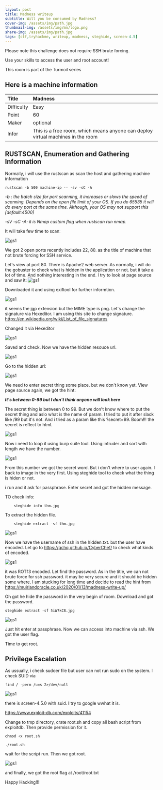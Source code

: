 ```yaml
---
layout: post
title: Madness writeup
subtitle: Will you be consumed by Madness?
cover-img: /assets/img/path.jpg
thumbnail-img: /assets/img/mn/logo.png
share-img: /assets/img/path.jpg
tags: [ctf,tryhackme, writeup, madness, steghide, screen-4.5]
---
```


Please note this challenge does not require SSH brute forcing.

Use your skills to access the user and root account!

This room is part of the Turmoil series


## Here is a machine information

| Title | Madness | 
| :------ |:--- | 
| Difficulty | Easy | 
| Point | 60 |
| Maker | optional |
| Infor | This is a free room, which means anyone can deploy virtual machines in the room  | 



## RUSTSCAN, Enumeration and Gathering Information
Normally, i will use the rustscan as scan the host and gathering machine information


``` rustscan -b 500 machine-ip -- -sv -sC -A ```
<em>

-b : the batch size for port scanning, it increases or slows the speed of scanning. Depends on the open file limit of your OS.  If you do 65535 it will do every port at the same time. Although, your OS may not support this [default:4500]

-sV -sC -A: it is Nmap custom flag when rustscan run nmap.
</em>

It will take few time to scan: 

![gs1](/assets/img/mn/1.png)

We got 2 open ports recently includes 22, 80. as the title of machine that not brute forcing for SSH service. 

Let's view at port 80. There is Apache2 web server. As normally, i will do the gobuster to check what is hidden in the application or not. but it take a lot of time. And nothing interesting in the end. I try to look at page source and saw it: 
![gs1](/assets/img/mn/2.png)

Downloaded it and using exiftool for further informtion.

![gs1](/assets/img/mn/3.png)

it seems the jgp extension but the MIME type is png. Let's change the signature via Hexeditor.
I am using this site to change signature. https://en.wikipedia.org/wiki/List_of_file_signatures

Changed it via Hexeditor

![gs1](/assets/img/mn/4.png)

Saved and check. Now we have the hidden resouce url. 

![gs1](/assets/img/mn/5.png)

Go to the hidden url: 

![gs1](/assets/img/mn/6.png)

We need to enter secret thing some place. but we don't know yet. View page source again, we got the hint:

***It's between 0-99 but I don't think anyone will look here***

The secret thing is between 0 to 99. But we don't know where to put the secret thing and aslo what is the name of param. I tried to put it after slack like /99 but it's not. And i tried as a param like this ?secret=99. Boom!!! the secret is reflect to html.

![gs1](/assets/img/mn/7.png)

Now i need to loop it using burp suite tool. Using intruder and sort with length we have the number. 

![gs1](/assets/img/mn/8.png)

From this number we got the secret word. But i don't where to user again. I back to image in the very first. Using steghide tool to check what the thing is hiden or not. 

i run and it ask for passphrase. Enter secret and got the hidden message. 

TO check info:

```
    steghide info thm.jpg
```

To extract the hidden file. 
```
    steghide extract -sf thm.jpg
```

![gs1](/assets/img/mn/9.png)

Now we have the username of ssh in the hidden.txt. but the user have encoded. Let go to https://gchq.github.io/CyberChef/ to check what kinds of encoded.

![gs1](/assets/img/mn/10.png)

it was ROT13 encoded. Let find the password. As in the title, we can not brute force for ssh password. it may be very secure and it should be hidden some where. I am stucking for long time and decide to read the hint from https://muirlandoracle.co.uk/2020/01/13/madness-write-up/ 

Oh got he hide the password in the very begin of room. Download and got the password. 

```
steghide extract -sf 5iW7kC8.jpg
```

![gs1](/assets/img/mn/11.png)

Just hit enter at passphrase. Now we can access into machine via ssh. We got the user flag.

Time to get root. 


## Privilege Escalation

As ussually, i check sudoer file but user can not run sudo on the system. 
I check SUID via 
```
find / -perm /u=s 2>/dev/null
```
![gs1](/assets/img/mn/12.png)

there  is screen-4.5.0 with suid. I try to google wwhat it is. 

https://www.exploit-db.com/exploits/41154

Change to tmp directory, crate root.sh and copy all bash script from exploitdb. Then provide permission for it. 

```
chmod +x root.sh

./root.sh
```
wait for the script run. Then we got root. 

![gs1](/assets/img/mn/13.png)

and finally, we got the root flag at /root/root.txt

Happy Hacking!!!
